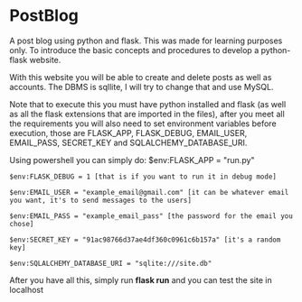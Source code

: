 # PostBlog
A post blog using python and flask.
This was made for learning purposes only. To introduce the basic concepts and procedures to develop a python-flask website.

With this website you will be able to create and delete posts as well as accounts. The DBMS is sqllite, I will try to change that and use MySQL.

Note that to execute this you must have python installed and flask (as well as all the flask extensions that are imported in the files), after you meet all the requirements you will also need to set environment variables before execution, those are FLASK_APP, FLASK_DEBUG, EMAIL_USER, EMAIL_PASS, SECRET_KEY and SQLALCHEMY_DATABASE_URI.

Using powershell you can simply do:
    $env:FLASK_APP = "run.py"
    
    $env:FLASK_DEBUG = 1 [that is if you want to run it in debug mode]
    
    $env:EMAIL_USER = "example_email@gmail.com" [it can be whatever email you want, it's to send messages to the users]
    
    $env:EMAIL_PASS = "example_email_pass" [the password for the email you chose]
    
    $env:SECRET_KEY = "91ac98766d37ae4df360c0961c6b157a" [it's a random key]
    
    $env:SQLALCHEMY_DATABASE_URI = "sqlite:///site.db"
  
  
After you have all this, simply run <b>flask run</b> and you can test the site in localhost
